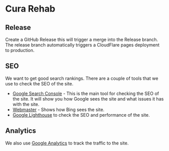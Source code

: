 # Cura Rehab

## Release

Create a GitHub Release this will trigger a merge into the Release branch. The release branch automatically triggers a CloudFlare pages deployment
to production.

## SEO

We want to get good search rankings. There are a couple of tools that we use to check the SEO of the site.

* [Google Search Console](https://search.google.com/search-console?resource_id=sc-domain%3Acurarehab.se) - This is the main tool for checking the SEO of the site. It will show you
  how Google sees the site and what issues it has with the site.
* [Webmaster](https://www.bing.com/webmasters?siteUrl=https%3A%2F%2Fcurarehab.se%2F) - Shows how Bing sees the site.
* [Google Lighthouse](https://pagespeed.web.dev/analysis/https-curarehab-se/7k96u87w6t) to check the SEO and performance of the site.

## Analytics

We also use [Google Analytics](https://analytics.google.com/analytics/web/#/) to track the traffic to the site.
